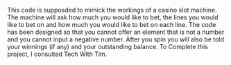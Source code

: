 This code is supposded to mimick the workings of a casino slot machine. 
The machine will ask how much you would like to bet, the lines you would like to bet on and how much you would like to bet on each line.
The code has been designed so that you cannot offer an element that is not a number and you cannot input a negative number. 
After you spin you will also be told your winnings (if any) and your outstanding balance.
To Complete this project, I consulted Tech With Tim. 
